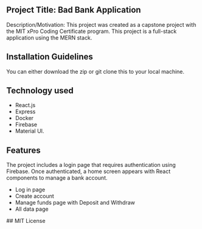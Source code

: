 ## Project Title: Bad Bank Application 
Description/Motivation: This project was created as a capstone project with the MIT xPro Coding Certificate program. This project is a full-stack application using the MERN stack. 
## Installation Guidelines
You can either download the zip or git clone this to your local machine. 
## Technology used
* React.js
* Express
* Docker
* Firebase
* Material UI.
## Features
The project includes a login page that requires authentication using Firebase. Once authenticated, a home screen appears with React components to manage a bank account. 
* Log in page
* Create account
* Manage funds page with Deposit and Withdraw
* All data page

## MIT License 
